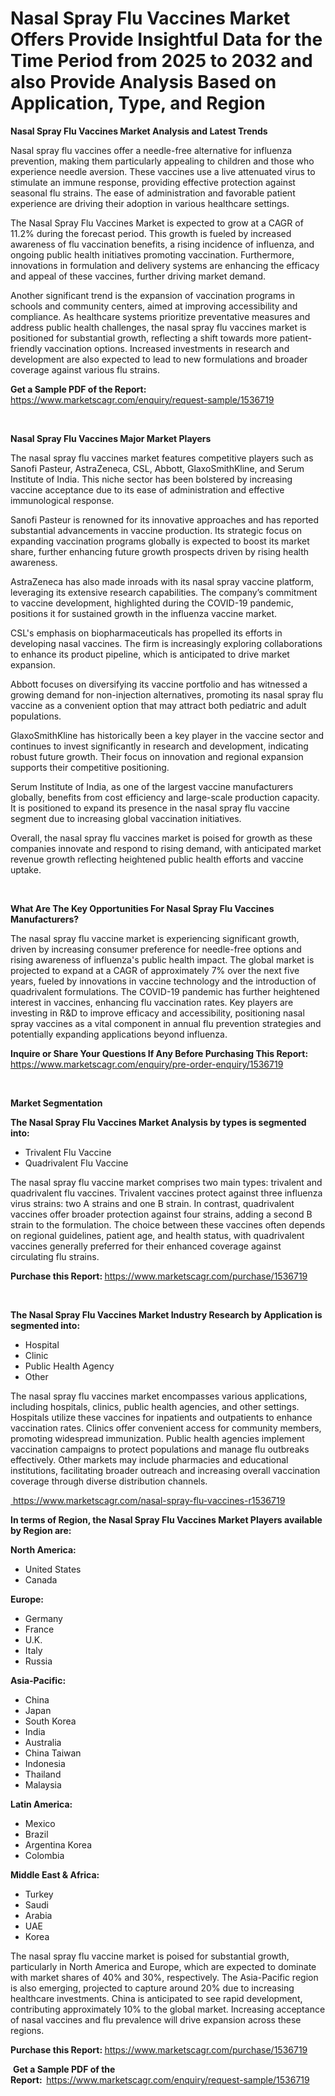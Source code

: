 <p><h1>Nasal Spray Flu Vaccines Market Offers Provide Insightful Data for the Time Period from 2025 to 2032 and also Provide Analysis Based on Application, Type, and Region</h1></p><p><strong>Nasal Spray Flu Vaccines Market Analysis and Latest Trends</strong></p>
<p><p>Nasal spray flu vaccines offer a needle-free alternative for influenza prevention, making them particularly appealing to children and those who experience needle aversion. These vaccines use a live attenuated virus to stimulate an immune response, providing effective protection against seasonal flu strains. The ease of administration and favorable patient experience are driving their adoption in various healthcare settings.</p><p>The Nasal Spray Flu Vaccines Market is expected to grow at a CAGR of 11.2% during the forecast period. This growth is fueled by increased awareness of flu vaccination benefits, a rising incidence of influenza, and ongoing public health initiatives promoting vaccination. Furthermore, innovations in formulation and delivery systems are enhancing the efficacy and appeal of these vaccines, further driving market demand.</p><p>Another significant trend is the expansion of vaccination programs in schools and community centers, aimed at improving accessibility and compliance. As healthcare systems prioritize preventative measures and address public health challenges, the nasal spray flu vaccines market is positioned for substantial growth, reflecting a shift towards more patient-friendly vaccination options. Increased investments in research and development are also expected to lead to new formulations and broader coverage against various flu strains.</p></p>
<p><strong>Get a Sample PDF of the Report:&nbsp;</strong> <a href="https://www.marketscagr.com/enquiry/request-sample/1536719?utm_campaign=3283&utm_medium=2&utm_source=Github&utm_content=ia&utm_term=19042025&utm_id=nasal-spray-flu-vaccines">https://www.marketscagr.com/enquiry/request-sample/1536719</a></p>
<p>&nbsp;</p>
<p><strong>Nasal Spray Flu Vaccines Major Market Players</strong></p>
<p><p>The nasal spray flu vaccines market features competitive players such as Sanofi Pasteur, AstraZeneca, CSL, Abbott, GlaxoSmithKline, and Serum Institute of India. This niche sector has been bolstered by increasing vaccine acceptance due to its ease of administration and effective immunological response.</p><p>Sanofi Pasteur is renowned for its innovative approaches and has reported substantial advancements in vaccine production. Its strategic focus on expanding vaccination programs globally is expected to boost its market share, further enhancing future growth prospects driven by rising health awareness.</p><p>AstraZeneca has also made inroads with its nasal spray vaccine platform, leveraging its extensive research capabilities. The company’s commitment to vaccine development, highlighted during the COVID-19 pandemic, positions it for sustained growth in the influenza vaccine market.</p><p>CSL's emphasis on biopharmaceuticals has propelled its efforts in developing nasal vaccines. The firm is increasingly exploring collaborations to enhance its product pipeline, which is anticipated to drive market expansion.</p><p>Abbott focuses on diversifying its vaccine portfolio and has witnessed a growing demand for non-injection alternatives, promoting its nasal spray flu vaccine as a convenient option that may attract both pediatric and adult populations.</p><p>GlaxoSmithKline has historically been a key player in the vaccine sector and continues to invest significantly in research and development, indicating robust future growth. Their focus on innovation and regional expansion supports their competitive positioning.</p><p>Serum Institute of India, as one of the largest vaccine manufacturers globally, benefits from cost efficiency and large-scale production capacity. It is positioned to expand its presence in the nasal spray flu vaccine segment due to increasing global vaccination initiatives.</p><p>Overall, the nasal spray flu vaccines market is poised for growth as these companies innovate and respond to rising demand, with anticipated market revenue growth reflecting heightened public health efforts and vaccine uptake.</p></p>
<p>&nbsp;</p>
<p><strong>What Are The Key Opportunities For Nasal Spray Flu Vaccines Manufacturers?</strong></p>
<p><p>The nasal spray flu vaccine market is experiencing significant growth, driven by increasing consumer preference for needle-free options and rising awareness of influenza's public health impact. The global market is projected to expand at a CAGR of approximately 7% over the next five years, fueled by innovations in vaccine technology and the introduction of quadrivalent formulations. The COVID-19 pandemic has further heightened interest in vaccines, enhancing flu vaccination rates. Key players are investing in R&D to improve efficacy and accessibility, positioning nasal spray vaccines as a vital component in annual flu prevention strategies and potentially expanding applications beyond influenza.</p></p>
<p><strong>Inquire or Share Your Questions If Any Before Purchasing This Report:</strong> <a href="https://www.marketscagr.com/enquiry/pre-order-enquiry/1536719?utm_campaign=3283&utm_medium=2&utm_source=Github&utm_content=ia&utm_term=19042025&utm_id=nasal-spray-flu-vaccines">https://www.marketscagr.com/enquiry/pre-order-enquiry/1536719</a></p>
<p>&nbsp;</p>
<p><strong>Market Segmentation</strong></p>
<p><strong>The Nasal Spray Flu Vaccines Market Analysis by types is segmented into:</strong></p>
<p><ul><li>Trivalent Flu Vaccine</li><li>Quadrivalent Flu Vaccine</li></ul></p>
<p><p>The nasal spray flu vaccine market comprises two main types: trivalent and quadrivalent flu vaccines. Trivalent vaccines protect against three influenza virus strains: two A strains and one B strain. In contrast, quadrivalent vaccines offer broader protection against four strains, adding a second B strain to the formulation. The choice between these vaccines often depends on regional guidelines, patient age, and health status, with quadrivalent vaccines generally preferred for their enhanced coverage against circulating flu strains.</p></p>
<p><strong>Purchase this Report:&nbsp;</strong><a href="https://www.marketscagr.com/purchase/1536719?utm_campaign=3283&utm_medium=2&utm_source=Github&utm_content=ia&utm_term=19042025&utm_id=nasal-spray-flu-vaccines">https://www.marketscagr.com/purchase/1536719</a></p>
<p>&nbsp;</p>
<p><strong>The Nasal Spray Flu Vaccines Market Industry Research by Application is segmented into:</strong></p>
<p><ul><li>Hospital</li><li>Clinic</li><li>Public Health Agency</li><li>Other</li></ul></p>
<p><p>The nasal spray flu vaccines market encompasses various applications, including hospitals, clinics, public health agencies, and other settings. Hospitals utilize these vaccines for inpatients and outpatients to enhance vaccination rates. Clinics offer convenient access for community members, promoting widespread immunization. Public health agencies implement vaccination campaigns to protect populations and manage flu outbreaks effectively. Other markets may include pharmacies and educational institutions, facilitating broader outreach and increasing overall vaccination coverage through diverse distribution channels.</p></p>
<p><a href="https://www.marketscagr.com/nasal-spray-flu-vaccines-r1536719?utm_campaign=3283&utm_medium=2&utm_source=Github&utm_content=ia&utm_term=19042025&utm_id=nasal-spray-flu-vaccines">&nbsp;https://www.marketscagr.com/nasal-spray-flu-vaccines-r1536719</a></p>
<p><strong>In terms of Region, the Nasal Spray Flu Vaccines Market Players available by Region are:</strong></p>
<p>
    <p> <strong> North America: </strong>
        <ul>
            <li>United States</li>
            <li>Canada</li>
        </ul>
        </p> 
    <p> <strong> Europe: </strong>
        <ul>
            <li>Germany</li>
            <li>France</li>
            <li>U.K.</li>
            <li>Italy</li>
            <li>Russia</li>
        </ul>
        </p> 
    <p> <strong> Asia-Pacific: </strong>
        <ul>
            <li>China</li>
            <li>Japan</li>
            <li>South Korea</li>
            <li>India</li>
            <li>Australia</li>
            <li>China Taiwan</li>
            <li>Indonesia</li>
            <li>Thailand</li>
            <li>Malaysia</li>
        </ul>
        </p> 
    <p> <strong> Latin America: </strong>
        <ul>
            <li>Mexico</li>
            <li>Brazil</li>
            <li>Argentina Korea</li>
            <li>Colombia</li>
        </ul>
        </p> 
    <p> <strong> Middle East & Africa: </strong>
        <ul>
            <li>Turkey</li>
            <li>Saudi</li>
            <li>Arabia</li>
            <li>UAE</li>
            <li>Korea</li>
        </ul>
    </p>
    </p>
<p><p>The nasal spray flu vaccine market is poised for substantial growth, particularly in North America and Europe, which are expected to dominate with market shares of 40% and 30%, respectively. The Asia-Pacific region is also emerging, projected to capture around 20% due to increasing healthcare investments. China is anticipated to see rapid development, contributing approximately 10% to the global market. Increasing acceptance of nasal vaccines and flu prevalence will drive expansion across these regions.</p></p>
<p><strong>Purchase this Report: </strong><a href="https://www.marketscagr.com/purchase/1536719?utm_campaign=3283&utm_medium=2&utm_source=Github&utm_content=ia&utm_term=19042025&utm_id=nasal-spray-flu-vaccines">https://www.marketscagr.com/purchase/1536719</a></p>
<p>&nbsp;<strong>Get a Sample PDF of the Report:&nbsp;&nbsp;</strong><a href="https://www.marketscagr.com/enquiry/request-sample/1536719?utm_campaign=3283&utm_medium=2&utm_source=Github&utm_content=ia&utm_term=19042025&utm_id=nasal-spray-flu-vaccines">https://www.marketscagr.com/enquiry/request-sample/1536719</a></p>
<p><strong></strong></p>
<p><p></p><p></p><p></p></p>